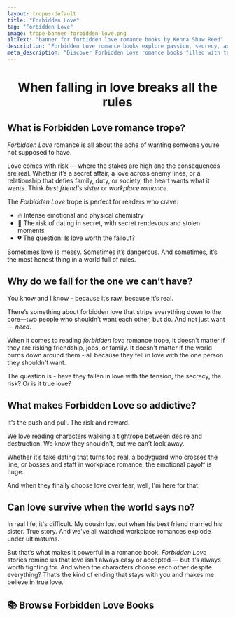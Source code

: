 ```yaml
---
layout: tropes-default
title: "Forbidden Love"
tag: "Forbidden Love"
image: trope-banner-forbidden-love.png
altText: "banner for forbidden love romance books by Kenna Shaw Reed"
description: "Forbidden Love romance books explore passion, secrecy, and emotional risk. When love defies rules, expectations, or loyalties—can it survive?"
meta_description: "Discover Forbidden Love romance books filled with tension, longing, and high-stakes emotion. Perfect for readers who crave love that breaks the rules."
---
```


<div style="text-align:center;"> <h1><strong>When falling in love breaks all the rules</strong></h1> </div>

## What is Forbidden Love romance trope?

_Forbidden Love_ romance is all about the ache of wanting someone you’re not supposed to have. 

Love comes with risk — where the stakes are high and the consequences are real. Whether it’s a secret affair, a love across enemy lines, or a relationship that defies family, duty, or society, the heart wants what it wants. Think _best friend's sister_ or _workplace romance_. 

The _Forbidden Love_ trope is perfect for readers who crave:
- 🔥 Intense emotional and physical chemistry
- 🫢 The risk of dating in secret, with secret rendevous and stolen moments
- 💔 The question: Is love worth the fallout?

Sometimes love is messy. Sometimes it’s dangerous. And sometimes, it’s the most honest thing in a world full of rules.

## Why do we fall for the one we can’t have?

You know and I know - because it’s raw, because it’s real.

There’s something about forbidden love that strips everything down to the core—two people who shouldn’t want each other, but do. And not just want — _need_. 

When it comes to reading _forbidden love_ romance trope, it doesn't matter if they are risking friendship, jobs, or family. It doesn't matter if the world burns down around them - all because they fell in love with the one person they shouldn't want.

The question is - have they fallen in love with the tension, the secrecy, the risk? Or is it true love? 


## What makes Forbidden Love so addictive?

It’s the push and pull. The risk and reward.

We love reading characters walking a tightrope between desire and destruction. We know they shouldn't, but we can’t look away. 

Whether it’s fake dating that turns too real, a bodyguard who crosses the line, or bosses and staff in workplace romance, the emotional payoff is huge. 

And when they finally choose love over fear, well, I'm here for that.

## Can love survive when the world says no?

In real life, it's difficult. My cousin lost out when his best friend married his sister. True story. And we've all watched workplace romances explode under ultimatums. 

But that’s what makes it powerful in a romance book. _Forbidden Love_ stories remind us that love isn’t always easy or accepted — but it’s always worth fighting for. And when the characters choose each other despite everything? That’s the kind of ending that stays with you and makes me believe in true love.

## 📚 Browse Forbidden Love Books
